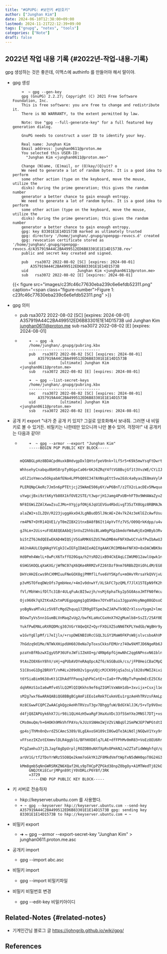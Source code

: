 ```yaml
---
title: "#GPUPG: #보안키 #암호키"
author: ["Junghan Kim"]
date: 2024-06-10T12:38:00+09:00
lastmod: 2024-11-21T22:12:39+09:00
tags: ["gnupg", "notes", "tools"]
categories: ["Note"]
draft: false
---
```


## 2022년 작업 내용 기록 {#2022년-작업-내용-기록}

gpg 생성하는 것은 좋은데, 이맥스에 authinfo 를 만들어야 해서 말이야.

-   gpg 생성
    ```text
        ➜  ~ gpg --gen-key
        gpg (GnuPG) 2.2.27; Copyright (C) 2021 Free Software Foundation, Inc.
        This is free software: you are free to change and redistribute it.
        There is NO WARRANTY, to the extent permitted by law.

        Note: Use "gpg --full-generate-key" for a full featured key generation dialog.

        GnuPG needs to construct a user ID to identify your key.

        Real name: Junghan Kim
        Email address: junghan0611@proton.me
        You selected this USER-ID:
          "Junghan Kim <junghan0611@proton.me>"

        Change (N)ame, (E)mail, or (O)kay/(Q)uit? o
        We need to generate a lot of random bytes. It is a good idea to perform
        some other action (type on the keyboard, move the mouse, utilize the
        disks) during the prime generation; this gives the random number
        generator a better chance to gain enough entropy.
        We need to generate a lot of random bytes. It is a good idea to perform
        some other action (type on the keyboard, move the mouse, utilize the
        disks) during the prime generation; this gives the random number
        generator a better chance to gain enough entropy.
        gpg: key 83301E1E14D1573B marked as ultimately trusted
        gpg: directory '/home/junghan/.gnupg/openpgp-revocs.d' created
        gpg: revocation certificate stored as '/home/junghan/.gnupg/openpgp-revocs.d/A357919A44C2BA499512ED6B83301E1E14D1573B.rev'
        public and secret key created and signed.

        pub   rsa3072 2022-08-02 [SC] [expires: 2024-08-01]
            A357919A44C2BA499512ED6B83301E1E14D1573B
        uid                      Junghan Kim <junghan0611@proton.me>
        sub   rsa3072 2022-08-02 [E] [expires: 2024-08-01]
    ```
    {{< figure src="images/c23fc46c77630eba239c6e6efdb52311.png" caption="<span class=\"figure-number\">Figure 1: </span>c23fc46c77630eba239c6e6efdb52311.png" >}}

-   gpg 의미
    -   pub rsa3072 2022-08-02 [SC] [expires: 2024-08-01] A357919A44C2BA499512ED6B83301E1E14D1573B uid Junghan Kim [junghan0611@proton.me](mailto:junghan0611@proton.me) sub rsa3072 2022-08-02 [E] [expires: 2024-08-01]

    -   ```text
            ➜  ~ gpg -k
            /home/junghan/.gnupg/pubring.kbx
            --------------------------------
            pub   rsa3072 2022-08-02 [SC] [expires: 2024-08-01]
                A357919A44C2BA499512ED6B83301E1E14D1573B
            uid           [ultimate] Junghan Kim <junghan0611@proton.me>
            sub   rsa3072 2022-08-02 [E] [expires: 2024-08-01]

            ➜  ~ gpg --list-secret-keys
            /home/junghan/.gnupg/pubring.kbx
            --------------------------------
            sec   rsa3072 2022-08-02 [SC] [expires: 2024-08-01]
                A357919A44C2BA499512ED6B83301E1E14D1573B
            uid           [ultimate] Junghan Kim <junghan0611@proton.me>
            ssb   rsa3072 2022-08-02 [E] [expires: 2024-08-01]
        ```

-   공개 키 export "내가 준 공개 키 있지? 그걸로 암호화해서 보내줘. 그러면 내 비밀키로 볼 수 있거든. 비밀키는 나한테만 있으니까 나만 볼수 있어. 걱정마!" 내 공개키는 다음과 같아!
    -   ```text
            ➜  ~ gpg --armor --export "Junghan Kim"
            -----BEGIN PGP PUBLIC KEY BLOCK-----

            mQGNBGLpHz8BDACpdHuxkBHdvgpDxlQHtofpeV0nk+lLf5r5+K9k5mwYsqFtDwrt
            WhhsehyCnabqu0bHS8rpTy0GgxCa06r6KJ6ZRqY4ftVG8BujGf1t3VvzWE/CYiIJ
            uOlZ1oYmecw5OkpabAfENo4LPPhQ09I347AXNspEtt5vw2Edc4a0yasZE8maVylA
            PLERQNpCAeRc7Jm5n6pPTEtjcj25WAmE506y6Y/wP6BnT/z2TX2cLacDEv5Mwqua
            uYwgcjBxi9ztkKyYb80X1kfOVE2STE/t3wprjH1Jamg4PxUB+hFT9x9WHAWaZyvZ
            NF8IGWiZZAlXwwZsuIJMo+XYgjpfONj6JqU1EVGu4RbdivgT35zTX0Ugz8RBMAJW
            alaZW2+sILZQV/R223juggAkxO4JLgNBudD5lJNcAE+Z4v7kZ4z3eKlEZcAwfUsu
            rm4PN7+DYR14QVE1/yT0mZIBX21tnxBA8fB6It14pYvTfz7VS/O09QrkKdpp/u4v
            gJhLm+2Uis+uFXEAEQEAAbQjSnVuZ2hhbiBLaW0gPGp1bmdoYW4wNjExQHByb3Rv
            bi5tZT6JAdQEEwEKAD4WIQSjV5GaRMK6SZUS7WuDMB4eFNFXOwUCYukfPwIbAwUJ
            A8JnAAULCQgHAgYVCgkICwIEFgIDAQIeAQIXgAAKCRCDMB4eFNFXO+8xDACWBK9a
            Hd0Pmh4WelL+8wPcX6TxffO20Gqa/h2YsRD2ixB94CkEAqLCIWUM012awlUqwk1n
            6SHGSKOQLqXaKXG/jWfNC07qX6QKe4RRMZvFZ26tDzf9nm76RBbZQViOhLdM/EG8
            DHYcHH2Ecws9hCXMMIuuFNeGOX8gjPMMflLfve6VY5Kpfu+mOHvYRrsaYkQVVjvU
            p3vMSTOfeqDWzOfs7gmbHee/+4mIv0dnwYf/XLSkFC7pzQMLf7JlX15TEpN9fK2h
            fVl/MbhWnifDlTc31Br4ULqFuAcBI5wzjh/nsMj6phaTky2p5G0AsoJHTFN0fWcu
            Ojs960k7qXZtKxAZxtmPUEgpqgmg1gQSKBex7OYx0Taiu3JgpaVHsyNmg08GDsoO
            yoBgNvaMTxkiz5V8TcMgdZhquq17ZR9gDTSpm3wZJAPwTk9DZrXlssvYpgm2+lmo
            BOowTyVs5nn1GumBLVnMaqZvUg2/bwfKLaHoCGxHnX7H2gMumlb8+SsZI/25AY0E
            YukfPwEMALoRXRQDMcg30JVGrYAQeQXZ+QyrFXOiXZSoNN6TKPLYmdGb/WgBHr9y
            w1GvYgElpMf/i7eIjlx/+rspDWENBIURcCGQL3LGY1MaW0FKPsW8jslvcsboAhVM
            7hGdzq9d1Me/NTWkXHipdUH60J0eNa7pToxsCkksFEMUrz74Ow9kMTJD6NgeRb6J
            pzaYnBfRbzwXIgyU5P36UFoJWfiIZmXO+g/4RNp6pfGjmwNhC2qg6NPnsvN61bln
            9tAsZO8X6nY8hV/sHj+qPUbAVOYeRAqOpcAZf6/ASGBuUk/cs/jFP8HeiCBaCMpQ
            51C8seG1Dg2BRXYT/nM4Lv209d02v1gxyUQjcMJCK99jqSa3sLyl828sMWIZ4ixi
            t6YSiaBim9638vKt1CDhAdfFPaoqJqhPkCotE+cIa8+fPu9BpTvPqmdmEcE25C6z
            dqhRHzS1oIa6wMfv4SlLQ2MlQIQKkhs9ef6qZIGMlVxWAH1db+3xvijx+Csxjl1e
            sM2g7wxf6wARAQABiQG8BBgBCgAmFiEEo1eRmkTCukmVEu1rgzAeHhTRVzsFAmLp
            Hz8CGwwFCQPCZwAACgkQgzAeHhTRVzuT3gv7BhggfuW/BdGYAlJJK/5+vTp9VOxo
            d4fjQ8ZAPUyk6hX7Jir98i1QLH4zH5waRgF3HaXuVDc33f5SmYXeJMNSl7DTj+xs
            CMs0muQm/h+6HOKh9MkVhfPAYo/kJUzXSNHmIWjVZViNBqUl2SmPWJEP7WPGtdtI
            gp4sjThMn0nQvrdZSCAmcS389/8LgEAxoSH109cI0GwQTe3AiNdljNGQwV1Yxy9r
            vFFsezIKZotEXmmvlDLR4ggblG/BFhHXD8lq7LAE+dfFPhMv0mR83+VoEz8EU6Rr
            PCgZamhu37jZLJagfAgDpUrpljROZOB0uNXfXpRsOPmkN2/w2ZTaTidWWghfqV/q
            arUV1G/tf2TDoYrWRz55O8Qe2kmm7oGkYK1ZF8MkdVmftWpTxN5dWH0qoT0G24G3
            kMm8gmb5qNnGWRSRKZN6XQaf2HLs9pTHCpPZPGkd38npZ0bgOy+A1MTWedTj82kO
            GNQJtKiECurjMPgn89tjY0VDRLcP6Y8f/3RK
            =3729
            -----END PGP PUBLIC KEY BLOCK-----
        ```

-   키 서버로 전송하자
    -   hkp://keyserver.ubuntu.com 를 사용했다.
    -   `➜ ~ gpg --keyserver hkp://keyserver.ubuntu.com --send-key A357919A44C2BA499512ED6B83301E1E14D1573B gpg: sending key 83301E1E14D1573B to hkp://keyserver.ubuntu.com ➜ ~`

-   비밀키 export
    -   ➜ ~ gpg --armor --export-secret-key "Junghan Kim" &gt; junghan0611.proton.me.asc

-   공개키 import
    -   gpg --import abc.asc

-   비밀키 import
    -   gpg --import 비밀키파일

-   비밀키 비밀번호 변경
    -   gpg --edit-key 비밀키아이디


## Related-Notes {#related-notes}

-   기계인간님 블로그 글 <https://johngrib.github.io/wiki/gpg/>

## References

<style>.csl-entry{text-indent: -1.5em; margin-left: 1.5em;}</style><div class="csl-bib-body">
</div>
